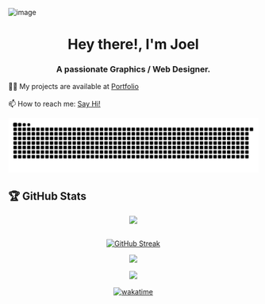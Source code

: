 ![image](https://github.com/user-attachments/assets/d2c758d3-3258-4d67-951c-da69e1c80ad7)

<h1 align="center">Hey there!, I'm Joel</h1>
<h3 align="center">A passionate Graphics / Web Designer.</h3>

👨‍💻 My projects are available at <a href="https://jo-erl.github.io/joelanangportfolio/" target="_blank">Portfolio</a> <br><br>
📫 How to reach me: <a href="mailto:jo.erl444@gmail.com">Say Hi!</a>

![Snake animation](https://github.com/Emily-Sousa/Emily-Sousa/blob/output/github-contribution-grid-snake.svg)

[comment]: <> (💻 Tech Stack:)
[comment]: <> (## 🌐 Socials:)

## 🏆 GitHub Stats

<div align="center" width="100%">
<img align="center" src="https://github-readme-stats.vercel.app/api/top-langs/?username=ayequill&title_color=61dafb&text_color=ffffff&icon_color=61dafb&bg_color=20232a&layout=compact&border_color=61dafb&hide_border=true&hide=asl,html,css&count_private=true&langs_count=10" /><br><br>

[![GitHub Streak](https://github-readme-streak-stats.herokuapp.com?user=ayequill&theme=duskfox)](https://git.io/streak-stats)

![](https://github-profile-trophy.vercel.app/?username=Jo-erl&theme=radical&no-frame=false&no-bg=false&margin-w=4)

[![](https://visitcount.itsvg.in/api?id=Jo-erl&icon=0&color=0)](https://visitcount.itsvg.in)

[![wakatime](https://wakatime.com/badge/user/018b2b63-98e5-4ae7-ae20-52405f16756e.svg?style=social)](https://wakatime.com/@018b2b63-98e5-4ae7-ae20-52405f16756e)

